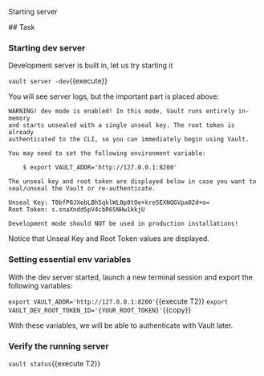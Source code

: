 Starting server

## Task

### Starting dev server

Development server is built in, let us try starting it

`vault server -dev`{{execute}}

You will see server logs, but the important part is placed above:

```
WARNING! dev mode is enabled! In this mode, Vault runs entirely in-memory
and starts unsealed with a single unseal key. The root token is already
authenticated to the CLI, so you can immediately begin using Vault.

You may need to set the following environment variable:

    $ export VAULT_ADDR='http://127.0.0.1:8200'

The unseal key and root token are displayed below in case you want to
seal/unseal the Vault or re-authenticate.

Unseal Key: T0bfP0JXebLBh5qklWL0p8tOe+kre5EXNQGVpa02d+o=
Root Token: s.snaXndd5pV4cbR65NHw1kkjU

Development mode should NOT be used in production installations!
```

Notice that Unseal Key and Root Token values are displayed.

### Setting essential env variables

With the dev server started, launch a new terminal session and export the following variables:

`export VAULT_ADDR='http://127.0.0.1:8200'`{{execute T2}}
`export VAULT_DEV_ROOT_TOKEN_ID='{YOUR_ROOT_TOKEN}'`{{copy}}

With these variables, we will be able to authenticate with Vault later.

### Verify the running server

`vault status`{{execute T2}}
